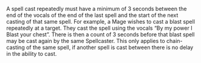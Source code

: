 A spell cast repeatedly must have a minimum of 3 seconds between the end of the vocals of the end of the last spell and the start of the next casting of that same spell. For example, a Mage wishes to cast a blast spell repeatedly at a target. They cast the spell using the vocals “By my power I Blast your chest”. There is then a count of 3 seconds before that blast spell may be cast again by the same Spellcaster. This only applies to chain-casting of the same spell, if another spell is cast between there is no delay in the ability to cast.